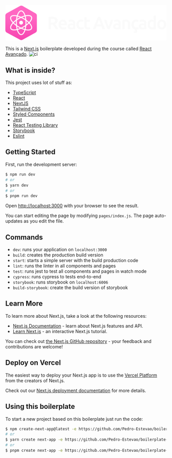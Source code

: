 <picture>
  <source media="(prefers-color-scheme: dark)" srcset="https://raw.githubusercontent.com/Pedro-Estevao/boilerplate-nextjs/master/public/img/logo.svg">
  <source media="(prefers-color-scheme: light)" srcset="https://raw.githubusercontent.com/Pedro-Estevao/boilerplate-nextjs/master/public/img/logo-gh.svg">
  <img alt="Shows an illustrated sun in light mode and a moon with stars in dark mode." src="https://raw.githubusercontent.com/Pedro-Estevao/boilerplate-nextjs/master/public/img/logo.svg">
</picture>

This is a [Next.js](https://nextjs.org/) boilerplate developed during the course called [React Avançado](https://reactavancado.com.br/).
![ci](https://github.com/React-Avancado/boilerplate/workflows/ci/badge.svg)

## What is inside?

This project uses lot of stuff as:

- [TypeScript](https://www.typescriptlang.org/)
- [React](https://react.dev/)
- [NextJS](https://nextjs.org/)
- [Tailwind CSS](https://tailwindcss.com/)
- [Styled Components](https://styled-components.com/)
- [Jest](https://jestjs.io/)
- [React Testing Library](https://testing-library.com/docs/react-testing-library/intro)
- [Storybook](https://storybook.js.org/)
- [Eslint](https://eslint.org/)

## Getting Started

First, run the development server:

```bash
$ npm run dev
# or
$ yarn dev
# or
$ pnpm run dev
```

Open [http://localhost:3000](http://localhost:3000) with your browser to see the result.

You can start editing the page by modifying `pages/index.js`. The page auto-updates as you edit the file.

## Commands

- `dev`: runs your application on `localhost:3000`
- `build`: creates the production build version
- `start`: starts a simple server with the build production code
- `lint`: runs the linter in all components and pages
- `test`: runs jest to test all components and pages in watch mode
- `cypress`: runs cypress to tests end-to-end
- `storybook`: runs storybook on `localhost:6006`
- `build-storybook`: create the build version of storybook

## Learn More

To learn more about Next.js, take a look at the following resources:

- [Next.js Documentation](https://nextjs.org/docs) - learn about Next.js features and API.
- [Learn Next.js](https://nextjs.org/learn) - an interactive Next.js tutorial.

You can check out [the Next.js GitHub repository](https://github.com/vercel/next.js/) - your feedback and contributions are welcome!

## Deploy on Vercel

The easiest way to deploy your Next.js app is to use the [Vercel Platform](https://vercel.com/import?utm_medium=default-template&filter=next.js&utm_source=create-next-app&utm_campaign=create-next-app-readme) from the creators of Next.js.

Check out our [Next.js deployment documentation](https://nextjs.org/docs/deployment) for more details.

## Using this boilerplate

To start a new project based on this boilerplate just run the code:

```bash
$ npm create-next-app@latest -e https://github.com/Pedro-Estevao/boilerplate-nextjs
# or
$ yarn create next-app -e https://github.com/Pedro-Estevao/boilerplate-nextjs
# or
$ pnpm create next-app -e https://github.com/Pedro-Estevao/boilerplate-nextjs
```
